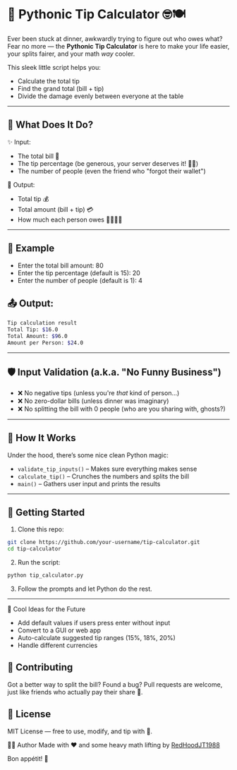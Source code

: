 # 💸 Pythonic Tip Calculator 🤓🍽️

Ever been stuck at dinner, awkwardly trying to figure out who owes what?  
Fear no more — the **Pythonic Tip Calculator** is here to make your life easier, your splits fairer, and your math *way* cooler.

This sleek little script helps you:
- Calculate the total tip
- Find the grand total (bill + tip)
- Divide the damage evenly between everyone at the table

---
## 🎯 What Does It Do?
✨ Input:
- The total bill 🧾  
- The tip percentage (be generous, your server deserves it! 💁‍♂️)  
- The number of people (even the friend who "forgot their wallet")  

🎉 Output:
- Total tip 💰  
- Total amount (bill + tip) 💳  
- How much each person owes 🙋‍♀️🙋‍♂️

---
##  🧪 Example
- Enter the total bill amount: 80
- Enter the tip percentage (default is 15): 20
- Enter the number of people (default is 1): 4

## 📤 Output:
```bash
Tip calculation result
Total Tip: $16.0
Total Amount: $96.0
Amount per Person: $24.0
```
---
## 🛡️ Input Validation (a.k.a. "No Funny Business")

- ❌ No negative tips (unless you're *that* kind of person...)  
- ❌ No zero-dollar bills (unless dinner was imaginary)  
- ❌ No splitting the bill with 0 people (who are you sharing with, ghosts?)

---

## 🧠 How It Works

Under the hood, there’s some nice clean Python magic:

- `validate_tip_inputs()` – Makes sure everything makes sense
- `calculate_tip()` – Crunches the numbers and splits the bill
- `main()` – Gathers user input and prints the results

---

## 🚀 Getting Started
1. Clone this repo:
```bash
git clone https://github.com/your-username/tip-calculator.git
cd tip-calculator
```
2. Run the script:
```bash
python tip_calculator.py
```
3. Follow the prompts and let Python do the rest.

---
🧊 Cool Ideas for the Future
- Add default values if users press enter without input
- Convert to a GUI or web app
- Auto-calculate suggested tip ranges (15%, 18%, 20%)
- Handle different currencies

## 🙌 Contributing
Got a better way to split the bill? Found a bug?
Pull requests are welcome, just like friends who actually pay their share 🍕.

## 📄 License
MIT License — free to use, modify, and tip with 💸.

👨‍💻 Author
Made with ❤️ and some heavy math lifting by [RedHoodJT1988](https://github.com/RedHoodJT1988)

Bon appétit! 🥂
